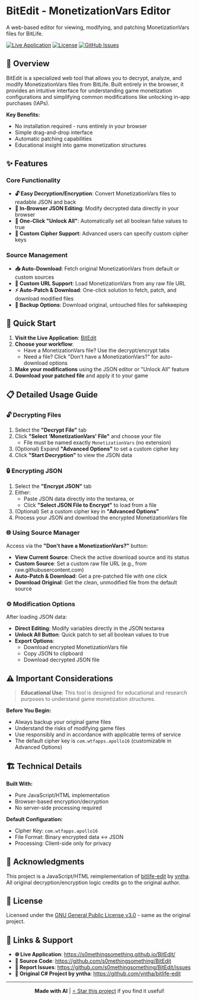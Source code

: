 # BitEdit - MonetizationVars Editor

A web-based editor for viewing, modifying, and patching MonetizationVars files for BitLife.

[![Live Application](https://img.shields.io/badge/🌐_Live_App-Available-brightgreen)](https://s0methingsomething.github.io/BitEdit/)
[![License](https://img.shields.io/badge/License-GPL_v3.0-blue.svg)](LICENSE)
[![GitHub Issues](https://img.shields.io/github/issues/s0methingsomething/BitEdit)](https://github.com/s0methingsomething/BitEdit/issues)

## 🎯 Overview

BitEdit is a specialized web tool that allows you to decrypt, analyze, and modify MonetizationVars files from BitLife. Built entirely in the browser, it provides an intuitive interface for understanding game monetization configurations and simplifying common modifications like unlocking in-app purchases (IAPs).

**Key Benefits:**
- No installation required - runs entirely in your browser
- Simple drag-and-drop interface
- Automatic patching capabilities
- Educational insight into game monetization structures

## ✨ Features

### Core Functionality
- **🔓 Easy Decryption/Encryption**: Convert MonetizationVars files to readable JSON and back
- **📝 In-Browser JSON Editing**: Modify decrypted data directly in your browser
- **🎯 One-Click "Unlock All"**: Automatically set all boolean false values to true
- **🔑 Custom Cipher Support**: Advanced users can specify custom cipher keys

### Source Management
- **📥 Auto-Download**: Fetch original MonetizationVars from default or custom sources
- **🔗 Custom URL Support**: Load MonetizationVars from any raw file URL
- **⚡ Auto-Patch & Download**: One-click solution to fetch, patch, and download modified files
- **💾 Backup Options**: Download original, untouched files for safekeeping

## 🚀 Quick Start

1. **Visit the Live Application**: [BitEdit](https://s0methingsomething.github.io/BitEdit/)
2. **Choose your workflow**:
   - Have a MonetizationVars file? Use the decrypt/encrypt tabs
   - Need a file? Click "Don't have a MonetizationVars?" for auto-download options
3. **Make your modifications** using the JSON editor or "Unlock All" feature
4. **Download your patched file** and apply it to your game

## 📋 Detailed Usage Guide

### 🔓 Decrypting Files

1. Select the **"Decrypt File"** tab
2. Click **"Select 'MonetizationVars' File"** and choose your file
   - File must be named exactly `MonetizationVars` (no extension)
3. (Optional) Expand **"Advanced Options"** to set a custom cipher key
4. Click **"Start Decryption"** to view the JSON data

### 🔒 Encrypting JSON

1. Select the **"Encrypt JSON"** tab
2. Either:
   - Paste JSON data directly into the textarea, or
   - Click **"Select JSON File to Encrypt"** to load from a file
3. (Optional) Set a custom cipher key in **"Advanced Options"**
4. Process your JSON and download the encrypted MonetizationVars file

### 🌐 Using Source Manager

Access via the **"Don't have a MonetizationVars?"** button:

- **View Current Source**: Check the active download source and its status
- **Custom Source**: Set a custom raw file URL (e.g., from raw.githubusercontent.com)
- **Auto-Patch & Download**: Get a pre-patched file with one click
- **Download Original**: Get the clean, unmodified file from the default source

### ⚙️ Modification Options

After loading JSON data:
- **Direct Editing**: Modify variables directly in the JSON textarea
- **Unlock All Button**: Quick patch to set all boolean values to true
- **Export Options**:
  - Download encrypted MonetizationVars file
  - Copy JSON to clipboard
  - Download decrypted JSON file

## ⚠️ Important Considerations

> **Educational Use**: This tool is designed for educational and research purposes to understand game monetization structures.

**Before You Begin:**
- Always backup your original game files
- Understand the risks of modifying game files
- Use responsibly and in accordance with applicable terms of service
- The default cipher key is `com.wtfapps.apollo16` (customizable in Advanced Options)

## 🏗️ Technical Details

**Built With:**
- Pure JavaScript/HTML implementation
- Browser-based encryption/decryption
- No server-side processing required

**Default Configuration:**
- Cipher Key: `com.wtfapps.apollo16`
- File Format: Binary encrypted data ↔ JSON
- Processing: Client-side only for privacy

## 🙏 Acknowledgments

This project is a JavaScript/HTML reimplementation of [bitlife-edit](https://github.com/yntha/bitlife-edit) by [yntha](https://github.com/yntha). All original decryption/encryption logic credits go to the original author.

## 📜 License

Licensed under the [GNU General Public License v3.0](LICENSE) - same as the original project.

## 🔗 Links & Support

- **🌐 Live Application**: https://s0methingsomething.github.io/BitEdit/
- **📁 Source Code**: https://github.com/s0methingsomething/BitEdit
- **🐛 Report Issues**: https://github.com/s0methingsomething/BitEdit/issues
- **🎯 Original C# Project by yntha**: https://github.com/yntha/bitlife-edit

---

<div align="center">

**Made with AI** | [⭐ Star this project](https://github.com/s0methingsomething/BitEdit) if you find it useful!

</div>
